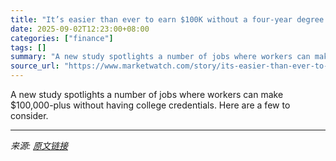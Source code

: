 ```yaml
---
title: "It’s easier than ever to earn $100K without a four-year degree. Just ask an elevator repairman."
date: 2025-09-02T12:23:00+08:00
categories: ["finance"]
tags: []
summary: "A new study spotlights a number of jobs where workers can make $100,000-plus without having college credentials. Here are a few to consider."
source_url: "https://www.marketwatch.com/story/its-easier-than-ever-to-earn-100k-without-a-four-year-degree-just-ask-an-elevator-repairman-ec459d10?mod=mw_rss_topstories"
---
```


A new study spotlights a number of jobs where workers can make $100,000-plus without having college credentials. Here are a few to consider.

---

*来源: [原文链接](https://www.marketwatch.com/story/its-easier-than-ever-to-earn-100k-without-a-four-year-degree-just-ask-an-elevator-repairman-ec459d10?mod=mw_rss_topstories)*
